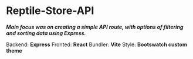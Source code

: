 # Reptile-Store-API

***Main focus was on creating a simple API route, with options of filtering and sorting data using Express.***

  Backend: **Express**
  Fronted: **React**
  Bundler: **Vite**
  Style: **Bootswatch custom theme**


